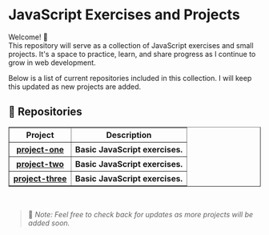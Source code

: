 # JavaScript Exercises and Projects

Welcome! 👋  
This repository will serve as a collection of JavaScript exercises and small projects. It's a space to practice, learn, and share progress as I continue to grow in web development.  

Below is a list of current repositories included in this collection. I will keep this updated as new projects are added.

## 📂 Repositories

<table border="1">
    <tr>
        <th>Project</th>
        <th>Description</th>
    </tr>
    <tr>
        <th><a href="/project-one">project-one</a></th>
        <th>Basic JavaScript exercises.</th>
    </tr>
    <tr>
        <th><a href="/project-two">project-two</a></th>
        <th>Basic JavaScript exercises.</th>
    </tr>
    <tr>
        <th><a href="/project-three">project-three</a></th>
        <th>Basic JavaScript exercises.</th>
    </tr>
</table>
<br>

> 🔧 *Note: Feel free to check back for updates as more projects will be added soon.*